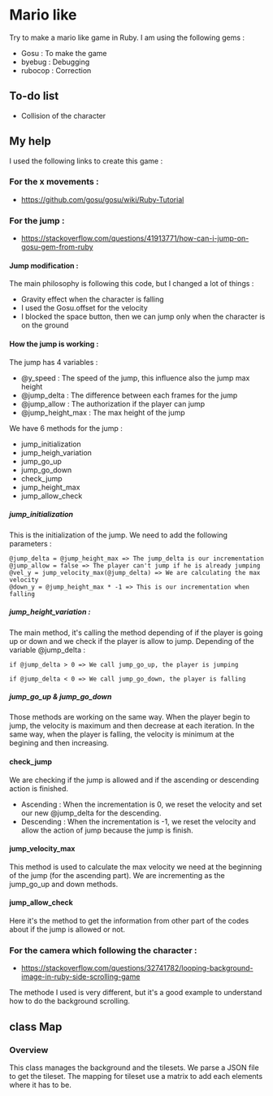 # Mario like
Try to make a mario like game in Ruby. I am using the following gems :
* Gosu : To make the game
* byebug : Debugging
* rubocop : Correction

## To-do list
* Collision of the character

## My help
I used the following links to create this game :

### For the x movements :
* https://github.com/gosu/gosu/wiki/Ruby-Tutorial

### For the jump :
* https://stackoverflow.com/questions/41913771/how-can-i-jump-on-gosu-gem-from-ruby

#### Jump modification :
The main philosophy is following this code, but I changed a lot of things :
* Gravity effect when the character is falling
* I used the Gosu.offset for the velocity
* I blocked the space button, then we can jump only when the character is on the ground

#### How the jump is working :
The jump has 4 variables :
* @y_speed : The speed of the jump, this influence also the jump max height
* @jump_delta : The difference between each frames for the jump
* @jump_allow : The authorization if the player can jump
* @jump_height_max : The max height of the jump

We have 6 methods for the jump :
* jump_initialization
* jump_heigh_variation
* jump_go_up
* jump_go_down
* check_jump
* jump_height_max
* jump_allow_check

##### jump_initialization

This is the initialization of the jump. We need to add the following parameters :
```
@jump_delta = @jump_height_max => The jump_delta is our incrementation
@jump_allow = false => The player can't jump if he is already jumping
@vel_y = jump_velocity_max(@jump_delta) => We are calculating the max velocity
@down_y = @jump_height_max * -1 => This is our incrementation when falling
```

##### jump_height_variation : 

The main method, it's calling the method depending of if the player is going up or down and we check if the player is allow to jump. Depending of the variable @jump_delta :
```
if @jump_delta > 0 => We call jump_go_up, the player is jumping
```
```
if @jump_delta < 0 => We call jump_go_down, the player is falling
```

##### jump_go_up & jump_go_down

Those methods are working on the same way. When the player begin to jump, the velocity is maximum and then decrease at each iteration. In the same way, when the player is falling, the velocity is minimum at the begining and then increasing.

#### check_jump

We are checking if the jump is allowed and if the ascending or descending action is finished.
* Ascending : When the incrementation is 0, we reset the velocity and set our new @jump_delta for the descending.
* Descending : When the incrementation is -1, we reset the velocity and allow the action of jump because the jump is finish.

#### jump_velocity_max

This method is used to calculate the max velocity we need at the beginning of the jump (for the ascending part). We are incrementing as the jump_go_up and down methods.

#### jump_allow_check

Here it's the method to get the information from other part of the codes about if the jump is allowed or not.

### For the camera which following the character :
* https://stackoverflow.com/questions/32741782/looping-background-image-in-ruby-side-scrolling-game

The methode I used is very different, but it's a good example to understand how to do the background scrolling.

## class Map
### Overview

This class manages the background and the tilesets. We parse a JSON file to get the tileset. The mapping for tileset use a matrix to add each elements where it has to be.